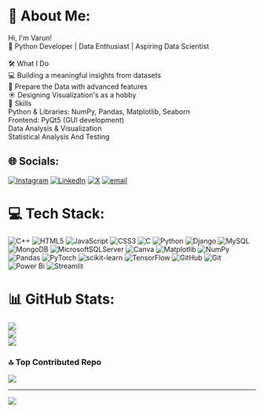 # 💫 About Me:
 Hi, I'm Varun!<br>🚀 Python Developer | Data Enthusiast | Aspiring Data Scientist<br><br>🛠 What I Do<br>💻 Building a meaningful insights  from datasets <br>🎨 Prepare the Data  with advanced features<br>☀️ Designing Visualization's as a hobby<br>🔧 Skills<br>Python & Libraries: NumPy, Pandas, Matplotlib, Seaborn<br>Frontend: PyQt5 (GUI development)<br>Data Analysis & Visualization<br>Statistical Analysis  And Testing


## 🌐 Socials:
[![Instagram](https://img.shields.io/badge/Instagram-%23E4405F.svg?logo=Instagram&logoColor=white)](https://instagram.com/_varunchourasia_) [![LinkedIn](https://img.shields.io/badge/LinkedIn-%230077B5.svg?logo=linkedin&logoColor=white)](https://www.linkedin.com/in/varun-choursiya-62b255266/) [![X](https://img.shields.io/badge/X-black.svg?logo=X&logoColor=white)](https://x.com/Varun160604) [![email](https://img.shields.io/badge/Email-D14836?logo=gmail&logoColor=white)](mailto:chourasaivarun16@gmail.com) 

# 💻 Tech Stack:
![C++](https://img.shields.io/badge/c++-%2300599C.svg?style=for-the-badge&logo=c%2B%2B&logoColor=white) ![HTML5](https://img.shields.io/badge/html5-%23E34F26.svg?style=for-the-badge&logo=html5&logoColor=white) ![JavaScript](https://img.shields.io/badge/javascript-%23323330.svg?style=for-the-badge&logo=javascript&logoColor=%23F7DF1E) ![CSS3](https://img.shields.io/badge/css3-%231572B6.svg?style=for-the-badge&logo=css3&logoColor=white) ![C](https://img.shields.io/badge/c-%2300599C.svg?style=for-the-badge&logo=c&logoColor=white) ![Python](https://img.shields.io/badge/python-3670A0?style=for-the-badge&logo=python&logoColor=ffdd54) ![Django](https://img.shields.io/badge/django-%23092E20.svg?style=for-the-badge&logo=django&logoColor=white) ![MySQL](https://img.shields.io/badge/mysql-4479A1.svg?style=for-the-badge&logo=mysql&logoColor=white) ![MongoDB](https://img.shields.io/badge/MongoDB-%234ea94b.svg?style=for-the-badge&logo=mongodb&logoColor=white) ![MicrosoftSQLServer](https://img.shields.io/badge/Microsoft%20SQL%20Server-CC2927?style=for-the-badge&logo=microsoft%20sql%20server&logoColor=white) ![Canva](https://img.shields.io/badge/Canva-%2300C4CC.svg?style=for-the-badge&logo=Canva&logoColor=white) ![Matplotlib](https://img.shields.io/badge/Matplotlib-%23ffffff.svg?style=for-the-badge&logo=Matplotlib&logoColor=black) ![NumPy](https://img.shields.io/badge/numpy-%23013243.svg?style=for-the-badge&logo=numpy&logoColor=white) ![Pandas](https://img.shields.io/badge/pandas-%23150458.svg?style=for-the-badge&logo=pandas&logoColor=white) ![PyTorch](https://img.shields.io/badge/PyTorch-%23EE4C2C.svg?style=for-the-badge&logo=PyTorch&logoColor=white) ![scikit-learn](https://img.shields.io/badge/scikit--learn-%23F7931E.svg?style=for-the-badge&logo=scikit-learn&logoColor=white) ![TensorFlow](https://img.shields.io/badge/TensorFlow-%23FF6F00.svg?style=for-the-badge&logo=TensorFlow&logoColor=white) ![GitHub](https://img.shields.io/badge/github-%23121011.svg?style=for-the-badge&logo=github&logoColor=white) ![Git](https://img.shields.io/badge/git-%23F05033.svg?style=for-the-badge&logo=git&logoColor=white) ![Power Bi](https://img.shields.io/badge/power_bi-F2C811?style=for-the-badge&logo=powerbi&logoColor=black)
![Streamlit](https://img.shields.io/badge/streanlit-CC2927?style=for-the-badge&logo=streamlit&logoColor=white)
# 📊 GitHub Stats:
![](https://github-readme-stats.vercel.app/api?username=varun-chourasia&theme=dark&hide_border=false&include_all_commits=true&count_private=true)<br/>
![](https://github-readme-streak-stats.herokuapp.com/?user=varun-chourasia&theme=dark&hide_border=false)<br/>
![](https://github-readme-stats.vercel.app/api/top-langs/?username=varun-chourasia&theme=dark&hide_border=false&include_all_commits=true&count_private=true&layout=compact)

### 🔝 Top Contributed Repo
![](https://github-contributor-stats.vercel.app/api?username=varun-chourasia&limit=5&theme=dark&combine_all_yearly_contributions=true)

---
[![](https://visitcount.itsvg.in/api?id=varun-chourasia&icon=0&color=3)](https://visitcount.itsvg.in)

<!-- Proudly created with GPRM ( https://gprm.itsvg.in ) -->
